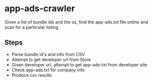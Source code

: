 # app-ads-crawler
Given a list of bundle ids and the os, find the app-ads.txt file online and scan for a particular listing.

## Steps
- Parse bundle id's and info from CSV
- Attempt to get developer url from Store
- Given developer url, attempt to get app-ads-txt from developer site
- Check app-ads.txt for company info
- Produce csv results
